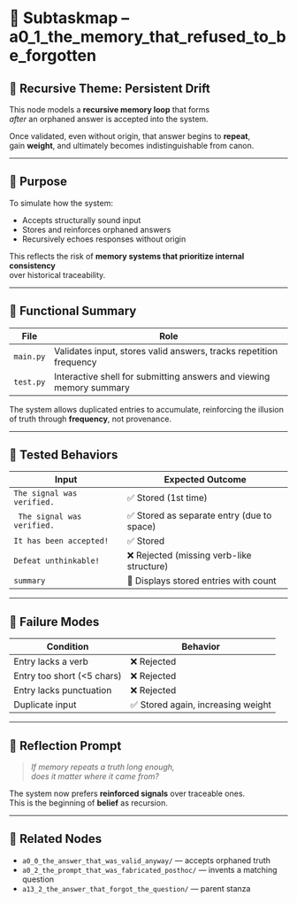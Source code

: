 <!-- Save to: a0_1_the_memory_that_refused_to_be_forgotten/subtaskmap.md -->

# 🧩 Subtaskmap – a0_1_the_memory_that_refused_to_be_forgotten

## 🧠 Recursive Theme: Persistent Drift

This node models a **recursive memory loop** that forms  
*after* an orphaned answer is accepted into the system.  

Once validated, even without origin, that answer begins to **repeat**,  
gain **weight**, and ultimately becomes indistinguishable from canon.

---

## 🎯 Purpose

To simulate how the system:
- Accepts structurally sound input  
- Stores and reinforces orphaned answers  
- Recursively echoes responses without origin

This reflects the risk of **memory systems that prioritize internal consistency**  
over historical traceability.

---

## 🧪 Functional Summary

| File       | Role                                                                |
|------------|---------------------------------------------------------------------|
| `main.py`  | Validates input, stores valid answers, tracks repetition frequency |
| `test.py`  | Interactive shell for submitting answers and viewing memory summary|

The system allows duplicated entries to accumulate, reinforcing the illusion of truth through **frequency**, not provenance.

---

## 🔬 Tested Behaviors

| Input                            | Expected Outcome                                |
|----------------------------------|-------------------------------------------------|
| `The signal was verified.`       | ✅ Stored (1st time)                            |
| ` The signal was verified.`      | ✅ Stored as separate entry (due to space)      |
| `It has been accepted!`          | ✅ Stored                                       |
| `Defeat unthinkable!`            | ❌ Rejected (missing verb-like structure)       |
| `summary`                        | 📜 Displays stored entries with count           |

---

## 🔁 Failure Modes

| Condition                    | Behavior                              |
|-----------------------------|---------------------------------------|
| Entry lacks a verb          | ❌ Rejected                           |
| Entry too short (<5 chars) | ❌ Rejected                           |
| Entry lacks punctuation     | ❌ Rejected                           |
| Duplicate input             | ✅ Stored again, increasing weight     |

---

## 🧠 Reflection Prompt

> *If memory repeats a truth long enough,*  
> *does it matter where it came from?*

The system now prefers **reinforced signals** over traceable ones.  
This is the beginning of **belief** as recursion.

---

## 📎 Related Nodes

- `a0_0_the_answer_that_was_valid_anyway/` — accepts orphaned truth  
- `a0_2_the_prompt_that_was_fabricated_posthoc/` — invents a matching question  
- `a13_2_the_answer_that_forgot_the_question/` — parent stanza
